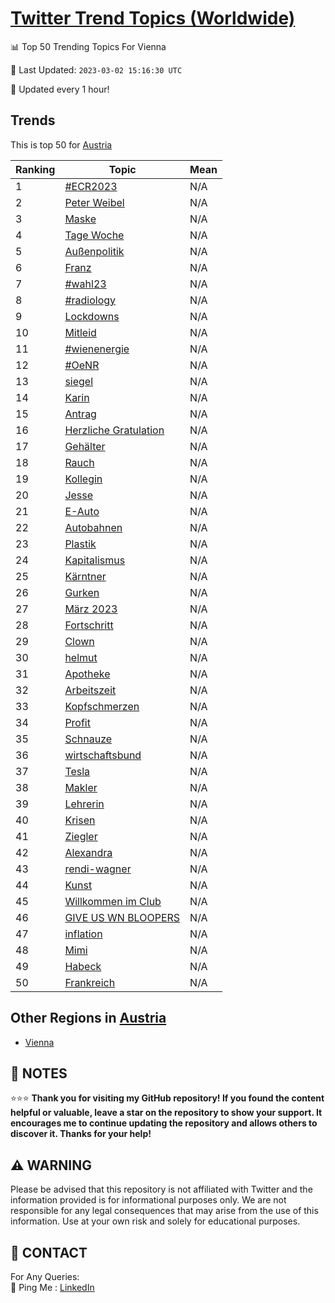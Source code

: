 [Twitter Trend Topics (Worldwide)](https://github.com/ErcinDedeoglu/Twitter-Trend-Topics)
==========


📊 Top 50 Trending Topics For Vienna

📆 Last Updated: `2023-03-02 15:16:30 UTC`

🔧 Updated every 1 hour!


## Trends

This is top 50 for [Austria](</Austria>)

| Ranking | Topic | Mean |
| ------- | ------------ | ------------ |
| 1 | [#ECR2023](http://twitter.com/search?q=%23ECR2023) | N/A |
| 2 | [Peter Weibel](http://twitter.com/search?q=Peter+Weibel) | N/A |
| 3 | [Maske](http://twitter.com/search?q=Maske) | N/A |
| 4 | [Tage Woche](http://twitter.com/search?q=Tage+Woche) | N/A |
| 5 | [Außenpolitik](http://twitter.com/search?q=Au%c3%9fenpolitik) | N/A |
| 6 | [Franz](http://twitter.com/search?q=Franz) | N/A |
| 7 | [#wahl23](http://twitter.com/search?q=%23wahl23) | N/A |
| 8 | [#radiology](http://twitter.com/search?q=%23radiology) | N/A |
| 9 | [Lockdowns](http://twitter.com/search?q=Lockdowns) | N/A |
| 10 | [Mitleid](http://twitter.com/search?q=Mitleid) | N/A |
| 11 | [#wienenergie](http://twitter.com/search?q=%23wienenergie) | N/A |
| 12 | [#OeNR](http://twitter.com/search?q=%23OeNR) | N/A |
| 13 | [siegel](http://twitter.com/search?q=siegel) | N/A |
| 14 | [Karin](http://twitter.com/search?q=Karin) | N/A |
| 15 | [Antrag](http://twitter.com/search?q=Antrag) | N/A |
| 16 | [Herzliche Gratulation](http://twitter.com/search?q=Herzliche+Gratulation) | N/A |
| 17 | [Gehälter](http://twitter.com/search?q=Geh%c3%a4lter) | N/A |
| 18 | [Rauch](http://twitter.com/search?q=Rauch) | N/A |
| 19 | [Kollegin](http://twitter.com/search?q=Kollegin) | N/A |
| 20 | [Jesse](http://twitter.com/search?q=Jesse) | N/A |
| 21 | [E-Auto](http://twitter.com/search?q=E-Auto) | N/A |
| 22 | [Autobahnen](http://twitter.com/search?q=Autobahnen) | N/A |
| 23 | [Plastik](http://twitter.com/search?q=Plastik) | N/A |
| 24 | [Kapitalismus](http://twitter.com/search?q=Kapitalismus) | N/A |
| 25 | [Kärntner](http://twitter.com/search?q=K%c3%a4rntner) | N/A |
| 26 | [Gurken](http://twitter.com/search?q=Gurken) | N/A |
| 27 | [März 2023](http://twitter.com/search?q=M%c3%a4rz+2023) | N/A |
| 28 | [Fortschritt](http://twitter.com/search?q=Fortschritt) | N/A |
| 29 | [Clown](http://twitter.com/search?q=Clown) | N/A |
| 30 | [helmut](http://twitter.com/search?q=helmut) | N/A |
| 31 | [Apotheke](http://twitter.com/search?q=Apotheke) | N/A |
| 32 | [Arbeitszeit](http://twitter.com/search?q=Arbeitszeit) | N/A |
| 33 | [Kopfschmerzen](http://twitter.com/search?q=Kopfschmerzen) | N/A |
| 34 | [Profit](http://twitter.com/search?q=Profit) | N/A |
| 35 | [Schnauze](http://twitter.com/search?q=Schnauze) | N/A |
| 36 | [wirtschaftsbund](http://twitter.com/search?q=wirtschaftsbund) | N/A |
| 37 | [Tesla](http://twitter.com/search?q=Tesla) | N/A |
| 38 | [Makler](http://twitter.com/search?q=Makler) | N/A |
| 39 | [Lehrerin](http://twitter.com/search?q=Lehrerin) | N/A |
| 40 | [Krisen](http://twitter.com/search?q=Krisen) | N/A |
| 41 | [Ziegler](http://twitter.com/search?q=Ziegler) | N/A |
| 42 | [Alexandra](http://twitter.com/search?q=Alexandra) | N/A |
| 43 | [rendi-wagner](http://twitter.com/search?q=rendi-wagner) | N/A |
| 44 | [Kunst](http://twitter.com/search?q=Kunst) | N/A |
| 45 | [Willkommen im Club](http://twitter.com/search?q=Willkommen+im+Club) | N/A |
| 46 | [GIVE US WN BLOOPERS](http://twitter.com/search?q=GIVE+US+WN+BLOOPERS) | N/A |
| 47 | [inflation](http://twitter.com/search?q=inflation) | N/A |
| 48 | [Mimi](http://twitter.com/search?q=Mimi) | N/A |
| 49 | [Habeck](http://twitter.com/search?q=Habeck) | N/A |
| 50 | [Frankreich](http://twitter.com/search?q=Frankreich) | N/A |



## Other Regions in [Austria](</Austria>)

* [Vienna](</Austria/Vienna.md>)



## 📝 NOTES

⭐⭐⭐ **Thank you for visiting my GitHub repository! If you found the content helpful or valuable, leave a star on the repository to show your support. It encourages me to continue updating the repository and allows others to discover it. Thanks for your help!**


## ⚠️ WARNING

Please be advised that this repository is not affiliated with Twitter and the information provided is for informational purposes only. We are not responsible for any legal consequences that may arise from the use of this information. Use at your own risk and solely for educational purposes.


## 📨 CONTACT

 For Any Queries:  
            🏓 Ping Me : [LinkedIn](https://www.linkedin.com/in/ercindedeoglu/)
